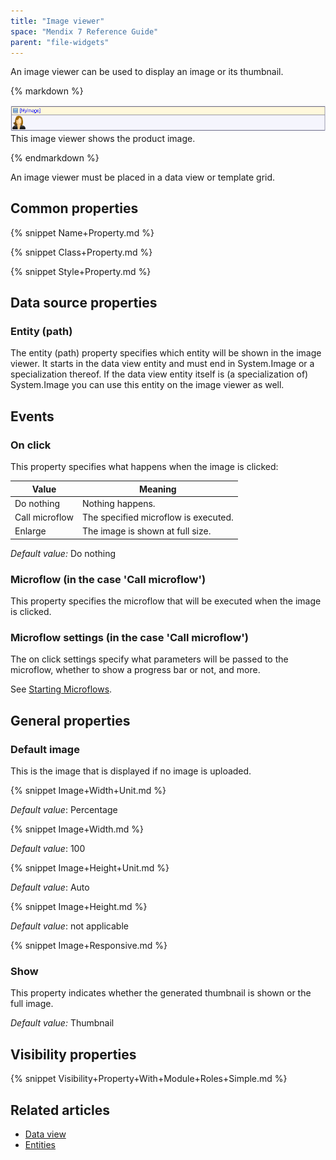 ```yaml
---
title: "Image viewer"
space: "Mendix 7 Reference Guide"
parent: "file-widgets"
---
```



An image viewer can be used to display an image or its thumbnail.

<div class="alert alert-info">{% markdown %}

![](attachments/819203/918195.png)
This image viewer shows the product image.

{% endmarkdown %}</div>

An image viewer must be placed in a data view or template grid.

## Common properties

{% snippet Name+Property.md %}

{% snippet Class+Property.md %}

{% snippet Style+Property.md %}

## Data source properties

### Entity (path)

The entity (path) property specifies which entity will be shown in the image viewer. It starts in the data view entity and must end in System.Image or a specialization thereof. If the data view entity itself is (a specialization of) System.Image you can use this entity on the image viewer as well.

## Events

### On click

This property specifies what happens when the image is clicked:

| Value | Meaning |
| --- | --- |
| Do nothing | Nothing happens. |
| Call microflow | The specified microflow is executed. |
| Enlarge | The image is shown at full size. |

_Default value:_ Do nothing

### Microflow (in the case 'Call microflow')

This property specifies the microflow that will be executed when the image is clicked.

### Microflow settings (in the case 'Call microflow')

The on click settings specify what parameters will be passed to the microflow, whether to show a progress bar or not, and more.

See [Starting Microflows](starting-microflows).

## General properties

### Default image

This is the image that is displayed if no image is uploaded.

{% snippet Image+Width+Unit.md %}

_Default value_: Percentage

{% snippet Image+Width.md %}

_Default value_: 100

{% snippet Image+Height+Unit.md %}

_Default value_: Auto

{% snippet Image+Height.md %}

_Default value_: not applicable

{% snippet Image+Responsive.md %}

### Show

This property indicates whether the generated thumbnail is shown or the full image.

_Default value:_ Thumbnail

## Visibility properties

{% snippet Visibility+Property+With+Module+Roles+Simple.md %}

## Related articles

*   [Data view](data-view)
*   [Entities](entities)
